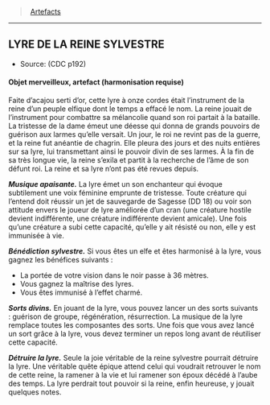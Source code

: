 ﻿---
!Generic
Id: artifacts_hd.md#lyre-de-la-reine-sylvestre
ParentLink: artifacts_hd.md#artefacts
Name: LYRE DE LA REINE SYLVESTRE
ParentName: Artefacts
NameLevel: 2
Source: (CDC p192)
---
> [Artefacts](hd_artifacts.md)

---

## LYRE DE LA REINE SYLVESTRE

- Source: (CDC p192)

#### Objet merveilleux, artefact (harmonisation requise)

Faite d’acajou serti d’or, cette lyre à onze cordes était l’instrument de la reine d’un peuple elfique dont le temps a effacé le nom. La reine jouait de l’instrument pour combattre sa mélancolie quand son roi partait à la bataille. La tristesse de la dame émeut une déesse qui donna de grands pouvoirs de guérison aux larmes qu’elle versait. Un jour, le roi ne revint pas de la guerre, et la reine fut anéantie de chagrin. Elle pleura des jours et des nuits entières sur sa lyre, lui transmettant ainsi le pouvoir divin de ses larmes. À la fin de sa très longue vie, la reine s’exila et partit à la recherche de l’âme de son défunt roi. La reine et sa lyre n’ont pas été revues depuis.

**_Musique apaisante._** La lyre émet un son enchanteur qui évoque subtilement une voix féminine emprunte de tristesse. Toute créature qui l’entend doit réussir un jet de sauvegarde de Sagesse (DD 18) ou voir son attitude envers le joueur de lyre améliorée d’un cran (une créature hostile devient indifférente, une créature indifférente devient amicale). Une fois qu’une créature a subi cette capacité, qu’elle y ait résisté ou non, elle y est immunisée à vie.

**_Bénédiction sylvestre._** Si vous êtes un elfe et êtes harmonisé à la lyre, vous gagnez les bénéfices suivants :

* La portée de votre vision dans le noir passe à 36 mètres.
* Vous gagnez la maîtrise des lyres.
* Vous êtes immunisé à l’effet charmé.

**_Sorts divins._** En jouant de la lyre, vous pouvez lancer un des sorts suivants : guérison de groupe, régénération, résurrection. La musique de la lyre remplace toutes les composantes des sorts. Une fois que vous avez lancé un sort grâce à la lyre, vous devez terminer un repos long avant de réutiliser cette capacité.

**_Détruire la lyre._** Seule la joie véritable de la reine sylvestre pourrait détruire la lyre. Une véritable quête épique attend celui qui voudrait retrouver le nom de cette reine, la ramener à la vie et lui ramener son époux décédé à l’aube des temps. La lyre perdrait tout pouvoir si la reine, enfin heureuse, y jouait quelques notes.

